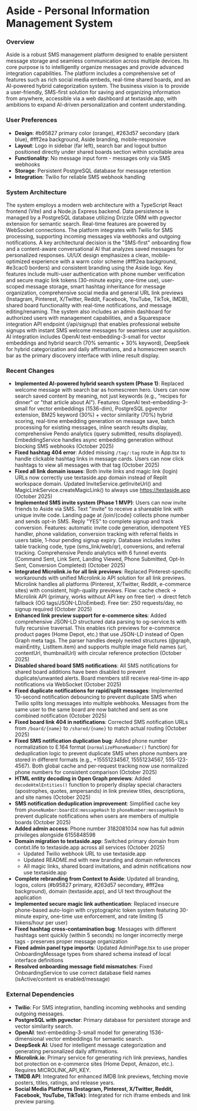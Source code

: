 # Aside - Personal Information Management System

### Overview
Aside is a robust SMS management platform designed to enable persistent message storage and seamless communication across multiple devices. Its core purpose is to intelligently organize messages and provide advanced integration capabilities. The platform includes a comprehensive set of features such as rich social media embeds, real-time shared boards, and an AI-powered hybrid categorization system. The business vision is to provide a user-friendly, SMS-first solution for saving and organizing information from anywhere, accessible via a web dashboard at textaside.app, with ambitions to expand AI-driven personalization and content understanding.

### User Preferences
- **Design**: #b95827 primary color (orange), #263d57 secondary (dark blue), #fff2ea background, Aside branding, mobile-responsive
- **Layout**: Logo in sidebar (far left), search bar and logout button positioned directly under shared boards section within scrollable area
- **Functionality**: No message input form - messages only via SMS webhooks
- **Storage**: Persistent PostgreSQL database for message retention
- **Integration**: Twilio for reliable SMS webhook handling

### System Architecture
The system employs a modern web architecture with a TypeScript React frontend (Vite) and a Node.js Express backend. Data persistence is managed by a PostgreSQL database utilizing Drizzle ORM with pgvector extension for semantic search. Real-time features are powered by WebSocket connections. The platform integrates with Twilio for SMS processing, supporting incoming messages via webhooks and outgoing notifications. A key architectural decision is the "SMS-first" onboarding flow and a content-aware conversational AI that analyzes saved messages for personalized responses. UI/UX design emphasizes a clean, mobile-optimized experience with a warm color scheme (#fff2ea background, #e3cac0 borders) and consistent branding using the Aside logo. Key features include multi-user authentication with phone number verification and secure magic link tokens (30-minute expiry, one-time use), user-scoped message storage, smart hashtag inheritance for message organization, comprehensive social media and general URL link previews (Instagram, Pinterest, X/Twitter, Reddit, Facebook, YouTube, TikTok, IMDB), shared board functionality with real-time notifications, and message editing/renaming. The system also includes an admin dashboard for authorized users with management capabilities, and a Squarespace integration API endpoint (/api/signup) that enables professional website signups with instant SMS welcome messages for seamless user acquisition. AI integration includes OpenAI text-embedding-3-small for vector embeddings and hybrid search (70% semantic + 30% keyword), DeepSeek for hybrid categorization and daily affirmations, and a homescreen search bar as the primary discovery interface with inline result display.

### Recent Changes
- **Implemented AI-powered hybrid search system (Phase 1)**: Replaced welcome message with search bar as homescreen hero. Users can now search saved content by meaning, not just keywords (e.g., "recipes for dinner" or "that article about AI"). Features: OpenAI text-embedding-3-small for vector embeddings (1536-dim), PostgreSQL pgvector extension, BM25 keyword (30%) + vector similarity (70%) hybrid scoring, real-time embedding generation on message save, batch processing for existing messages, inline search results display, comprehensive Pendo analytics (query submitted, results displayed). EmbeddingService handles async embedding generation without blocking SMS webhooks (October 2025)
- **Fixed hashtag 404 error**: Added missing `/tag/:tag` route in App.tsx to handle clickable hashtag links in message cards. Users can now click hashtags to view all messages with that tag (October 2025)
- **Fixed all link domain issues**: Both invite links and magic link (login) URLs now correctly use textaside.app domain instead of Replit workspace domain. Updated InviteService.getInviteUrl() and MagicLinkService.createMagicLink() to always use https://textaside.app (October 2025)
- **Implemented SMS invite system (Phase 1 MVP)**: Users can now invite friends to Aside via SMS. Text "invite" to receive a shareable link with unique invite code. Landing page at /join/{code} collects phone number and sends opt-in SMS. Reply "YES" to complete signup and track conversion. Features: automatic invite code generation, idempotent YES handler, phone validation, conversion tracking with referral fields in users table, 1-hour pending signup expiry. Database includes invites table tracking code, type (sms_link/web/qr), conversions, and referral tracking. Comprehensive Pendo analytics with 6 funnel events (Command Sent, Link Sent, Landing Viewed, Phone Submitted, Opt-In Sent, Conversion Completed) (October 2025)
- **Integrated Microlink.io for all link previews**: Replaced Pinterest-specific workarounds with unified Microlink.io API solution for all link previews. Microlink handles all platforms (Pinterest, X/Twitter, Reddit, e-commerce sites) with consistent, high-quality previews. Flow: cache check → Microlink API (primary, works without API key on free tier) → direct fetch fallback (OG tags/JSON-LD/oEmbed). Free tier: 250 requests/day, no signup required (October 2025)
- **Enhanced link preview support for e-commerce sites**: Added comprehensive JSON-LD structured data parsing to og-service.ts with fully recursive traversal. This enables rich previews for e-commerce product pages (Home Depot, etc.) that use JSON-LD instead of Open Graph meta tags. The parser handles deeply nested structures (@graph, mainEntity, ListItem.item) and supports multiple image field names (url, contentUrl, thumbnailUrl) with circular reference protection (October 2025)
- **Disabled shared board SMS notifications**: All SMS notifications for shared board additions have been disabled to prevent duplicate/unwanted alerts. Board members still receive real-time in-app notifications via WebSocket (October 2025)
- **Fixed duplicate notifications for rapid/split messages**: Implemented 10-second notification debouncing to prevent duplicate SMS when Twilio splits long messages into multiple webhooks. Messages from the same user to the same board are now batched and sent as one combined notification (October 2025)
- **Fixed board link 404 in notifications**: Corrected SMS notification URLs from `/board/{name}` to `/shared/{name}` to match actual routing (October 2025)
- **Fixed SMS notification duplication bug**: Added phone number normalization to E.164 format (`normalizePhoneNumber()` function) for deduplication logic to prevent duplicate SMS when phone numbers are stored in different formats (e.g., +15551234567, 15551234567, 555-123-4567). Both global cache and per-request tracking now use normalized phone numbers for consistent comparison (October 2025)
- **HTML entity decoding in Open Graph previews**: Added `decodeHtmlEntities()` function to properly display special characters (apostrophes, quotes, ampersands) in link preview titles, descriptions, and site names (October 2025)
- **SMS notification deduplication improvement**: Simplified cache key from `phoneNumber:boardId:messageHash` to `phoneNumber:messageHash` to prevent duplicate notifications when users are members of multiple boards (October 2025)
- **Added admin access**: Phone number 3182081034 now has full admin privileges alongside 6155848598
- **Domain migration to textaside.app**: Switched primary domain from contxt.life to textaside.app across all services (October 2025)
  - Updated Twilio webhook URL to use textaside.app
  - Updated README.md with new branding and domain references
  - All magic links, shared board invitations, and admin notifications now use textaside.app
- **Complete rebranding from Context to Aside**: Updated all branding, logos, colors (#b95827 primary, #263d57 secondary, #fff2ea background), domain (textaside.app), and UI text throughout the application
- **Implemented secure magic link authentication**: Replaced insecure phone-based auto-login with cryptographic token system featuring 30-minute expiry, one-time use enforcement, and rate limiting (5 tokens/hour per user)
- **Fixed hashtag cross-contamination bug**: Messages with different hashtags sent quickly (within 5 seconds) no longer incorrectly merge tags - preserves proper message organization
- **Fixed admin panel type imports**: Updated AdminPage.tsx to use proper OnboardingMessage types from shared schema instead of local interface definitions
- **Resolved onboarding message field mismatches**: Fixed OnboardingService to use correct database field names (isActive/content vs enabled/message)

### External Dependencies
- **Twilio**: For SMS integration, handling incoming webhooks and sending outgoing messages.
- **PostgreSQL with pgvector**: Primary database for persistent storage and vector similarity search.
- **OpenAI**: text-embedding-3-small model for generating 1536-dimensional vector embeddings for semantic search.
- **DeepSeek AI**: Used for intelligent message categorization and generating personalized daily affirmations.
- **Microlink.io**: Primary service for generating rich link previews, handles bot protection on e-commerce sites (Home Depot, Amazon, etc.). Requires MICROLINK_API_KEY.
- **TMDB API**: Integrated for enhanced IMDB link previews, fetching movie posters, titles, ratings, and release years.
- **Social Media Platforms (Instagram, Pinterest, X/Twitter, Reddit, Facebook, YouTube, TikTok)**: Integrated for rich iframe embeds and link preview parsing.
